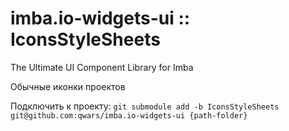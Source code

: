 # imba.io-widgets-ui :: IconsStyleSheets
The Ultimate UI Component Library for Imba

Обычные иконки проектов

Подключить к проекту: `git submodule add -b IconsStyleSheets git@github.com:qwars/imba.io-widgets-ui {path-folder}` 

